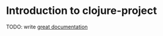 # Introduction to clojure-project

TODO: write [great documentation](http://jacobian.org/writing/great-documentation/what-to-write/)
